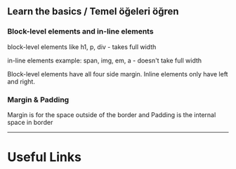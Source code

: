 ## Learn the basics / Temel öğeleri öğren

### Block-level elements and in-line elements

block-level elements like h1, p, div - takes full width

in-line elements example: span, img, em, a - doesn't take full width

Block-level elements have all four side margin. Inline elements only have left and right.

### Margin & Padding

Margin is for the space outside of the border and Padding is the internal space in border


---

# Useful Links
[]()
